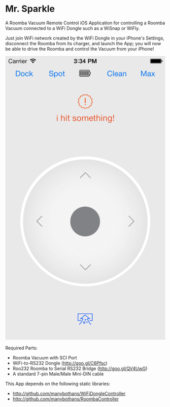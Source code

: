 Mr. Sparkle
====================

A Roomba Vacuum Remote Control iOS Application for controlling a Roomba Vacuum connected to a WiFi Dongle such as a WiSnap or WiFly. 

Just join WiFi network created by the WiFi Dongle in your iPhone's Settings, disconnect the Roomba from its charger, and launch the App; you will now be able to drive the Roomba and control the Vacuum from your iPhone! 

![Screenshot](Screenshot.png)

Required Parts: 
- Roomba Vacuum with SCI Port 
- WiFi-to-RS232 Dongle (http://goo.gl/C6Pfsc) 
- Roo232 Roomba to Serial RS232 Bridge (http://goo.gl/QV4UwG) 
- A standard 7-pin Male/Male Mini-DIN cable

This App depends on the following static libraries:
 - http://github.com/manybothans/WiFiDongleController
 - http://github.com/manybothans/RoombaController
